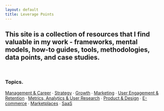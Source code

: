```yaml
---
layout: default
title: Leverage Points
---
```


## This site is a collection of resources that I find valuable in my work - frameworks, mental models, how-to guides, tools, methodologies, data points, and case studies.

&nbsp;
&nbsp;
### Topics.

[Management & Career](https://leveragepoints.github.io/management/) ∙ [Strategy](https://leveragepoints.github.io/strategy/) ∙ [Growth](https://leveragepoints.github.io/growth/) ∙ [Marketing](https://leveragepoints.github.io/marketing/) ∙ [User Engagement & Retention](https://leveragepoints.github.io/retention/) ∙ [Metrics, Analytics & User Research](https://leveragepoints.github.io/analytics) ∙ [Product & Design](https://leveragepoints.github.io/product/) ∙ [E-commerce](https://leveragepoints.github.io/ecommerce/) ∙ [Marketplaces](https://leveragepoints.github.io/marketplaces/) ∙ [SaaS](https://leveragepoints.github.io/saas/)
